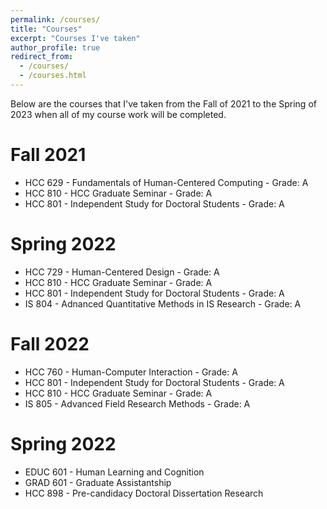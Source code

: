```yaml
---
permalink: /courses/
title: "Courses"
excerpt: "Courses I've taken"
author_profile: true
redirect_from: 
  - /courses/
  - /courses.html
---
```


Below are the courses that I've taken from the Fall of 2021 to the Spring of 2023 when all of my course work will be completed. 

Fall 2021
======
<ul>
  <li>HCC 629 - Fundamentals of Human-Centered Computing - Grade: A</li>
  <li>HCC 810 - HCC Graduate Seminar - Grade: A</li>
  <li>HCC 801 - Independent Study for Doctoral Students - Grade: A</li>
 </ul>
 
 Spring 2022
======
<ul>
  <li>HCC 729 - Human-Centered Design - Grade: A</li>
  <li>HCC 810 - HCC Graduate Seminar - Grade: A</li>
  <li>HCC 801 - Independent Study for Doctoral Students - Grade: A</li>
  <li>IS 804 - Adnanced Quantitative Methods in IS Research - Grade: A</li>
 </ul>
 
 Fall 2022
======
<ul>
  <li>HCC 760 - Human-Computer Interaction - Grade: A</li>
  <li>HCC 801 - Independent Study for Doctoral Students - Grade: A</li>
  <li>HCC 810 - HCC Graduate Seminar - Grade: A</li>
  <li>IS 805 - Advanced Field Research Methods - Grade: A</li>
 </ul>
 
 Spring 2022
======
<ul>
  <li>EDUC 601 - Human Learning and Cognition</li>
  <li>GRAD 601 - Graduate Assistantship</li>
  <li>HCC 898 - Pre-candidacy Doctoral Dissertation Research</li>
 </ul>
